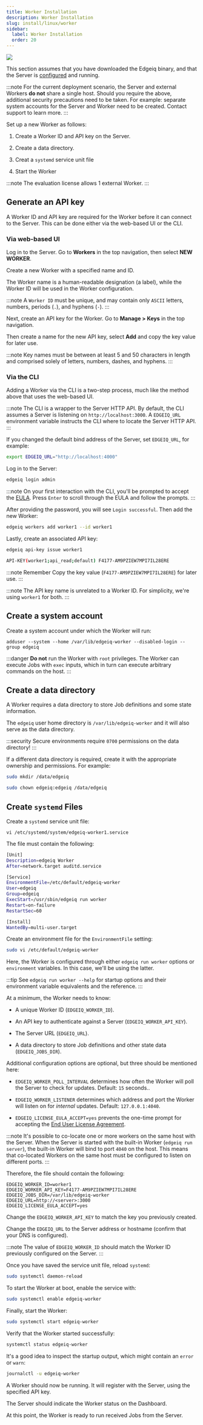 ```yaml
---
title: Worker Installation
description: Worker Installation
slug: install/linux/worker
sidebar:
  label: Worker Installation
  order: 20
---
```


![](../../../../../assets/edgeiq-logo.svg)

This section assumes that you have downloaded the Edgeiq binary, and that the Server is [configured](./10-server.md) and running.

:::note
For the current deployment scenario, the Server and external Workers **do not** share a single host.
Should you require the above, additional security precautions need to be taken. For example: separate system accounts for the Server and Worker need to be created. Contact support to learn more.
:::

Set up a new Worker as follows:

1. Create a Worker ID and API key on the Server.

2. Create a data directory.

3. Creat a `systemd` service unit file

4. Start the Worker

:::note
The evaluation license allows 1 external Worker.
:::

## Generate an API key

A Worker ID and API key are required for the Worker before it can connect to the Server. This can be done either via the web-based UI or the CLI.

### Via web-based UI

Log in to the Server. Go to **Workers** in the top navigation, then select **NEW WORKER**.



Create a new Worker with a specified name and ID.



The Worker name is a human-readable designation (a label), while the Worker ID will be used in the Worker configuration.

:::note
A `Worker ID` must be unique, and may contain only `ASCII` letters, numbers, periods (`.`), and hyphens (`-`).
:::

Next, create an API key for the Worker. Go to **Manage > Keys** in the top navigation.

Then create a name for the new API key, select **Add** and copy the key value for later use.



:::note
Key names must be between at least 5 and 50 characters in length and comprised solely of letters, numbers, dashes, and hyphens.
:::

### Via the CLI

Adding a Worker via the CLI is a two-step process, much like the method above that uses the web-based UI.

:::note
The CLI is a wrapper to the Server HTTP API.
By default, the CLI assumes a Server is listening on `http://localhost:3000`.
A `EDGEIQ_URL` environment variable instructs the CLI where to locate the Server HTTP API.
:::

If you changed the default bind address of the Server, set `EDGEIQ_URL`, for example:

```sh
export EDGEIQ_URL="http://localhost:4000"
```

Log in to the Server:

```sh
edgeiq login admin
```

:::note
On your first interaction with the CLI, you'll be prompted to accept the [EULA](/eula). Press `Enter` to scroll through the EULA and follow the prompts.
:::

After providing the password, you will see `Login successful`. Then add the new Worker:

```sh
edgeiq workers add worker1 --id worker1
```

Lastly, create an associated API key:

```sh
edgeiq api-key issue worker1
```

```sh
API-KEY(worker1;api_read;default) F4177-AM9PZIEW7MPI7IL28ERE
```

:::note Remember
Copy the key value (`F4177-AM9PZIEW7MPI7IL28ERE`) for later use.
:::

:::note
The API key name is unrelated to a Worker ID. For simplicity, we're using `worker1` for both.
:::

## Create a system account

Create a system account under which the Worker will run:

```
adduser --system --home /var/lib/edgeiq-worker --disabled-login --group edgeiq
```

:::danger
**Do not** run the Worker with `root` privileges. The Worker can execute Jobs with `exec` inputs, which in turn can execute arbitrary commands on the host.
:::

## Create a data directory

A Worker requires a data directory to store Job definitions and some state information.

The `edgeiq` user home directory is `/var/lib/edgeiq-worker` and it will also serve as the data directory.

:::security
Secure environments require `0700` permissions on the data directory!
:::

If a different data directory is required, create it with the appropriate ownership and permissions. For example:

```sh
sudo mkdir /data/edgeiq
```

```sh
sudo chown edgeiq:edgeiq /data/edgeiq
```

## Create `systemd` Files

Create a `systemd` service unit file:

```
vi /etc/systemd/system/edgeiq-worker1.service
```

The file must contain the following:

```sh
[Unit]
Description=edgeiq Worker
After=network.target auditd.service

[Service]
EnvironmentFile=/etc/default/edgeiq-worker
User=edgeiq
Group=edgeiq
ExecStart=/usr/sbin/edgeiq run worker
Restart=on-failure
RestartSec=60

[Install]
WantedBy=multi-user.target
```

Create an environment file for the `EnvironmentFile` setting:

```sh
sudo vi /etc/default/edgeiq-worker
```

Here, the Worker is configured through either `edgeiq run worker` options or `environment` variables. In this case, we'll be using the latter.

:::tip
See `edgeiq run worker --help` for startup options and their environment variable equivalents and the reference.
:::

At a minimum, the Worker needs to know:

- A unique Worker ID (`EDGEIQ_WORKER_ID`).

- An API key to authenticate against a Server (`EDGEIQ_WORKER_API_KEY`).

- The Server URL (`EDGEIQ_URL`).

- A data directory to store Job definitions and other state data (`EDGEIQ_JOBS_DIR`).

Additional configuration options are optional, but three should be mentioned here:

- `EDGEIQ_WORKER_POLL_INTERVAL` determines how often the Worker will poll the Server to check for updates. Default: `15` seconds..

- `EDGEIQ_WORKER_LISTENER` determines which address and port the Worker will listen on for *internal* updates. Default: `127.0.0.1:4040`.

- `EDGEIQ_LICENSE_EULA_ACCEPT=yes` prevents the one-time prompt for accepting the [End User License Agreement](/eula).

:::note
It's possible to co-locate one or more workers on the same host with the Server. When the Server is started with the built-in Worker (`edgeiq run server`), the built-in Worker will bind to port `4040` on the host. This means that co-located Workers on the same host must be configured to listen on different ports.
:::

Therefore, the file should contain the following:

```
EDGEIQ_WORKER_ID=worker1
EDGEIQ_WORKER_API_KEY=F4177-AM9PZIEW7MPI7IL28ERE
EDGEIQ_JOBS_DIR=/var/lib/edgeiq-worker
EDGEIQ_URL=http://<server>:3000
EDGEIQ_LICENSE_EULA_ACCEPT=yes
```

Change the `EDGEIQ_WORKER_API_KEY` to match the key you previously created.

Change the `EDGEIQ_URL` to the Server address or hostname (confirm that your DNS is configured).

:::note
The value of `EDGEIQ_WORKER_ID` should match the Worker ID previously configured on the Server.
:::

Once you have saved the service unit file, reload `systemd`:

```sh
sudo systemctl daemon-reload
```

To start the Worker at boot, enable the service with:

```sh
sudo systemctl enable edgeiq-worker
```

Finally, start the Worker:

```sh
sudo systemctl start edgeiq-worker
```

Verify that the Worker started successfully:

```sh
systemctl status edgeiq-worker
```

It's a good idea to inspect the startup output, which might contain an `error` or `warn`:

```sh
journalctl -u edgeiq-worker
```

A Worker should now be running. It will register with the Server, using the specified API key.

The Server should indicate the Worker status on the Dashboard. 

At this point, the Worker is ready to run received Jobs from the Server.
